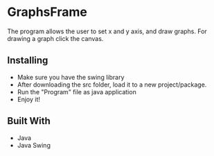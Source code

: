 # GraphsFrame
The program allows the user to set x and y axis, and draw graphs.
For drawing a graph click the canvas.

## Installing

- Make sure you have the swing library
- After downloading the src folder, load it to a new project/package.
- Run the "Program" file as java application
- Enjoy it!

## Built With

- Java
- Java Swing
